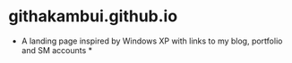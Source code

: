 # githakambui.github.io

* A landing page inspired by Windows XP with links to my blog, portfolio and SM accounts *
